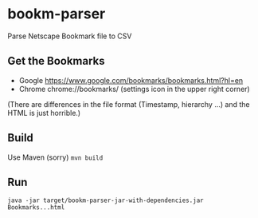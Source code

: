 # bookm-parser
Parse Netscape Bookmark file to CSV

## Get the Bookmarks

- Google  https://www.google.com/bookmarks/bookmarks.html?hl=en
- Chrome chrome://bookmarks/ (settings icon in the upper right corner)

(There are differences in the file format (Timestamp, hierarchy ...) and the HTML is just horrible.)

## Build

Use Maven (sorry)
`mvn build`

## Run

`java -jar target/bookm-parser-jar-with-dependencies.jar Bookmarks...html`


